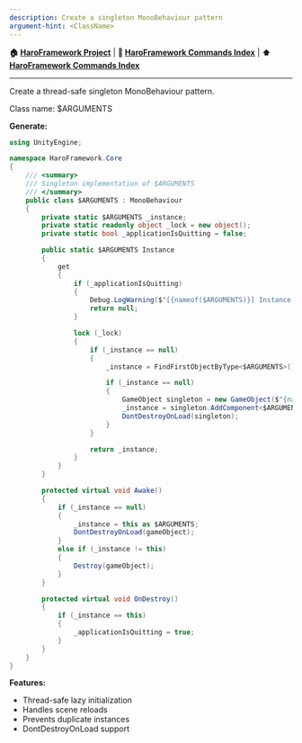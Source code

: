 ```yaml
---
description: Create a singleton MonoBehaviour pattern
argument-hint: <ClassName>
---
```




<!-- Navigation -->
**🏠 [HaroFramework Project](../MASTER_INDEX.md)** | **📂 [HaroFramework Commands Index](INDEX.md)** | **⬆️ [HaroFramework Commands Index](INDEX.md)**

---
Create a thread-safe singleton MonoBehaviour pattern.

Class name: $ARGUMENTS

**Generate:**
```csharp
using UnityEngine;

namespace HaroFramework.Core
{
    /// <summary>
    /// Singleton implementation of $ARGUMENTS
    /// </summary>
    public class $ARGUMENTS : MonoBehaviour
    {
        private static $ARGUMENTS _instance;
        private static readonly object _lock = new object();
        private static bool _applicationIsQuitting = false;

        public static $ARGUMENTS Instance
        {
            get
            {
                if (_applicationIsQuitting)
                {
                    Debug.LogWarning($"[{nameof($ARGUMENTS)}] Instance already destroyed. Returning null.");
                    return null;
                }

                lock (_lock)
                {
                    if (_instance == null)
                    {
                        _instance = FindFirstObjectByType<$ARGUMENTS>();

                        if (_instance == null)
                        {
                            GameObject singleton = new GameObject($"{nameof($ARGUMENTS)} (Singleton)");
                            _instance = singleton.AddComponent<$ARGUMENTS>();
                            DontDestroyOnLoad(singleton);
                        }
                    }

                    return _instance;
                }
            }
        }

        protected virtual void Awake()
        {
            if (_instance == null)
            {
                _instance = this as $ARGUMENTS;
                DontDestroyOnLoad(gameObject);
            }
            else if (_instance != this)
            {
                Destroy(gameObject);
            }
        }

        protected virtual void OnDestroy()
        {
            if (_instance == this)
            {
                _applicationIsQuitting = true;
            }
        }
    }
}
```

**Features:**
- Thread-safe lazy initialization
- Handles scene reloads
- Prevents duplicate instances
- DontDestroyOnLoad support
